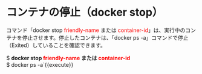 # コンテナの停止（docker stop）
コマンド「docker stop <span style="color: red; ">friendly-name</span> または <span style="color: red; ">container-id</span>」は、実行中のコンテナを停止させます。停止したコンテナは、「docker ps -a」コマンドで停止（Exited）していることを確認できます。

$ **docker stop <span style="color: red; ">friendly-name</span> または <span style="color: red; ">container-id</span>**  
$ docker ps -a`{{execute}}
